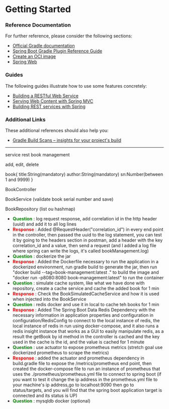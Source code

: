 # Getting Started

### Reference Documentation
For further reference, please consider the following sections:

* [Official Gradle documentation](https://docs.gradle.org)
* [Spring Boot Gradle Plugin Reference Guide](https://docs.spring.io/spring-boot/docs/3.1.1/gradle-plugin/reference/html/)
* [Create an OCI image](https://docs.spring.io/spring-boot/docs/3.1.1/gradle-plugin/reference/html/#build-image)
* [Spring Web](https://docs.spring.io/spring-boot/docs/3.1.1/reference/htmlsingle/#web)

### Guides
The following guides illustrate how to use some features concretely:

* [Building a RESTful Web Service](https://spring.io/guides/gs/rest-service/)
* [Serving Web Content with Spring MVC](https://spring.io/guides/gs/serving-web-content/)
* [Building REST services with Spring](https://spring.io/guides/tutorials/rest/)

### Additional Links
These additional references should also help you:

* [Gradle Build Scans – insights for your project's build](https://scans.gradle.com#gradle)


-------------------------------------------


service rest
book management

add, edit, delete


book{
    title:String(mandatory)
    author:String(mandatory)
    sn:Number(between 1 and 9999)
}

BookController



BookService (validate book serial number and save)




BookRepository (list ou hashmap)



- <span style="color:green;font-weight:bold">Question</span> : log request response, add correlation id in the http header (uuid) and add it to all log lines
- <span style="color:red;font-weight:bold">Response</span> : Added @RequestHeader("correlation_id") in every end point in the controller, then passed the uuid to the log statement, you can test it by going to the headers section in postman, add a header with the key correlation_id and a value, then send a request (and I added a log file where spring can write the logs, it's called bookManagement.log)
- <span style="color:green;font-weight:bold">Question</span> : dockerize the jar
- <span style="color:red;font-weight:bold">Response</span> : Added the Dockerfile necessary to run the application in a dockerized environment, run gradle build to generate the jar, then run "docker build --tag=book-management:latest ." to build the image and "docker run -p8080:8080 book-management:latest" to run the container
- <span style="color:green;font-weight:bold">Question</span> : simulate cache system, like what we have done with repository, create a cache service and cache the added book for 1 min
- <span style="color:red;font-weight:bold">Response</span> : Check the BookSimulatedCacheService and how it is used when injected into the BookService
- <span style="color:green;font-weight:bold">Question</span> : redis docker and use it in local to cache teh books for 1 min
- <span style="color:red;font-weight:bold">Response</span> : Added The Spring Boot Data Redis Dependency with the necessary information in application properties and configuration in configuration/RedisConfig to connect to the local instance of redis, the local instance of redis in run using docker-compose, and it also runs a redis insight instance that works as a GUI to easily manipulate redis, as a result the getBook by id method in the controller is cached and the key used in the cache is the id, and the value is cached for 1 minute
- <span style="color:green;font-weight:bold">Question</span> : use actuator to expose prometheus metrics (stretch goal use dockerized prometheus to scrape the metrics)
- <span style="color:red;font-weight:bold">Response</span> : added the actuator and prometheus dependency in build.gradle file to expose the /metrics/prometheus end point, then created the docker-compose file to run an instance of prometheus that uses the ./prometheus/prometheus.yml file to connect to spring boot (if you want to test it change the ip address in the prometheus.yml file to your machine's ip address,go to localhost:9090 then go to status/targets, and you will find that the spring boot application target is connected and its status is UP)
- <span style="color:green;font-weight:bold">Question</span> : mysqldb docker (optional)
